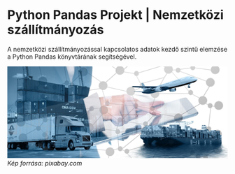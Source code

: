 # Python Pandas Projekt | Nemzetközi szállítmányozás

A nemzetközi szállítmányozással kapcsolatos adatok kezdő szintű elemzése a Python Pandas könyvtárának segítségével.

![](logistics.jpg)
*Kép forrása: pixabay.com*
